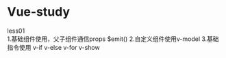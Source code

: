 # Vue-study
less01  
1.基础组件使用，父子组件通信props $emit() 
2.自定义组件使用v-model
3.基础指令使用 v-if v-else v-for v-show
